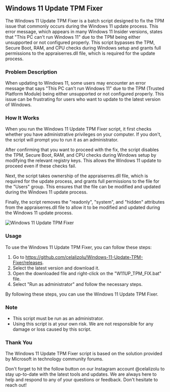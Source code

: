 
## Windows 11 Update TPM Fixer

The Windows 11 Update TPM Fixer is a batch script designed to fix the TPM issue that commonly occurs during the Windows 11 update process. This error message, which appears in many Windows 11 Insider versions, states that "This PC can't run Windows 11" due to the TPM being either unsupported or not configured properly. This script bypasses the TPM, Secure Boot, RAM, and CPU checks during Windows setup and grants full permissions to the appraiserres.dll file, which is required for the update process.

### Problem Description

When updating to Windows 11, some users may encounter an error message that says "This PC can't run Windows 11" due to the TPM (Trusted Platform Module) being either unsupported or not configured properly. This issue can be frustrating for users who want to update to the latest version of Windows.

### How It Works

When you run the Windows 11 Update TPM Fixer script, it first checks whether you have administrative privileges on your computer. If you don't, the script will prompt you to run it as an administrator.

After confirming that you want to proceed with the fix, the script disables the TPM, Secure Boot, RAM, and CPU checks during Windows setup by modifying the relevant registry keys. This allows the Windows 11 update to proceed even if these checks fail.

Next, the script takes ownership of the appraiserres.dll file, which is required for the update process, and grants full permissions to the file for the "Users" group. This ensures that the file can be modified and updated during the Windows 11 update process.

Finally, the script removes the "readonly", "system", and "hidden" attributes from the appraiserres.dll file to allow it to be modified and updated during the Windows 11 update process.

![Windows 11 Update TPM Fixer](https://i.imgur.com/t3EcLUw.png)

### Usage

To use the Windows 11 Update TPM Fixer, you can follow these steps:

1. Go to https://github.com/celalizolu/Windows-11-Update-TPM-Fixer/releases.
2. Select the latest version and download it.
3. Open the downloaded file and right-click on the "W11UP_TPM_FIX.bat" file.
4. Select "Run as administrator" and follow the necessary steps.

By following these steps, you can use the Windows 11 Update TPM Fixer.

### Note

- This script must be run as an administrator.
- Using this script is at your own risk. We are not responsible for any damage or loss caused by this script.

### Thank You

The Windows 11 Update TPM Fixer script is based on the solution provided by Microsoft in technology community forums.

Don't forget to hit the follow button on our Instagram account @celalizolu to stay up-to-date with the latest tools and updates. We are always here to help and respond to any of your questions or feedback. Don't hesitate to reach out!
